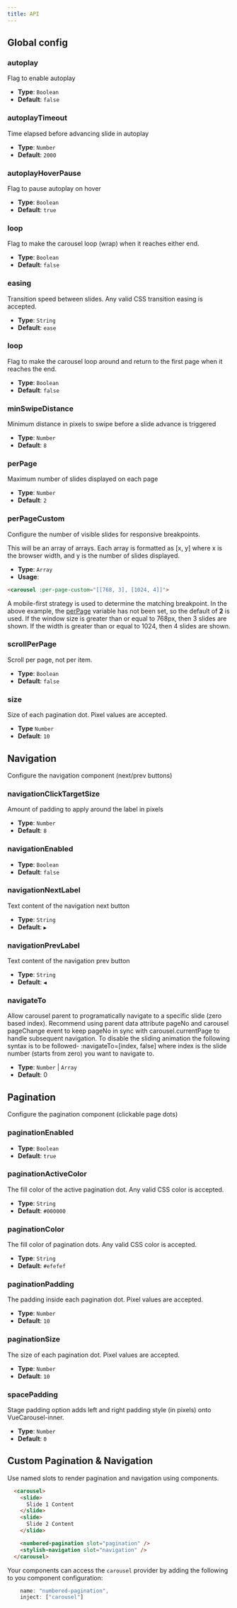 ```yaml
---
title: API
---
```


## Global config

### autoplay

Flag to enable autoplay

* **Type**: `Boolean`
* **Default**: `false`

### autoplayTimeout

Time elapsed before advancing slide in autoplay

* **Type**: `Number`
* **Default**: `2000`

### autoplayHoverPause

Flag to pause autoplay on hover

* **Type**: `Boolean`
* **Default**: `true`

### loop

Flag to make the carousel loop (wrap) when it reaches either end.

* **Type**: `Boolean`
* **Default**: `false`

### easing

Transition speed between slides. Any valid CSS transition easing is accepted.

* **Type**: `String`
* **Default**: `ease`

### loop

Flag to make the carousel loop around and return to the first page when it reaches the end.

* **Type**: `Boolean`
* **Default**: `false`

### minSwipeDistance

Minimum distance in pixels to swipe before a slide advance is triggered

* **Type**: `Number`
* **Default**: `8`

### perPage

Maximum number of slides displayed on each page

* **Type**: `Number`
* **Default**: `2`

### perPageCustom

Configure the number of visible slides for responsive breakpoints.

This will be an array of arrays. Each array is formatted as [x, y] where x is the browser width, and y is the number of slides displayed.

* **Type**: `Array`
* **Usage**:

``` html
<carousel :per-page-custom="[[768, 3], [1024, 4]]">
```

A mobile-first strategy is used to determine the matching breakpoint. In the above example, the [perPage](/vue-carousel/api#perPage) variable has not been set, so the default of **2** is used. If the window size is greater than or equal to 768px, then 3 slides are shown. If the width is greater than or equal to 1024, then 4 slides are shown.

### scrollPerPage

Scroll per page, not per item.

* **Type**: `Boolean`
* **Default**: `false`

### size

Size of each pagination dot. Pixel values are accepted.

* **Type** `Number`
* **Default**: `10`

## Navigation

Configure the navigation component (next/prev buttons)

### navigationClickTargetSize

Amount of padding to apply around the label in pixels

* **Type**: `Number`
* **Default**: `8`

### navigationEnabled

* **Type**: `Boolean`
* **Default**: `false`

### navigationNextLabel

Text content of the navigation next button

* **Type**: `String`
* **Default**: `▶`

### navigationPrevLabel

Text content of the navigation prev button

* **Type**: `String`
* **Default**: `◀`

### navigateTo

Allow carousel parent to programatically navigate to a specific slide (zero based index). Recommend using parent data attribute pageNo and carousel pageChange event to keep pageNo in sync with carousel.currentPage to handle subsequent navigation. To disable the sliding animation the following syntax is to be followed-  :navigateTo=[index, false] where index is the slide number (starts from zero) you want to navigate to.
* **Type**: `Number` | `Array`
* **Default**: 0

## Pagination

Configure the pagination component (clickable page dots)

### paginationEnabled

* **Type**: `Boolean`
* **Default**: `true`

### paginationActiveColor

The fill color of the active pagination dot. Any valid CSS color is accepted.

* **Type**: `String`
* **Default**: `#000000`

### paginationColor

The fill color of pagination dots. Any valid CSS color is accepted.

* **Type**: `String`
* **Default**: `#efefef`

### paginationPadding

The padding inside each pagination dot. Pixel values are accepted.

* **Type**: `Number`
* **Default**: `10`

### paginationSize

The size of each pagination dot. Pixel values are accepted.

* **Type**: `Number`
* **Default**: `10`

### spacePadding

Stage padding option adds left and right padding style (in pixels) onto VueCarousel-inner.

* **Type**: `Number`
* **Default**: `0`

## Custom Pagination & Navigation

Use named slots to render pagination and navigation using components.

``` html
  <carousel>
    <slide>
      Slide 1 Content
    </slide>
    <slide>
      Slide 2 Content
    </slide>

    <numbered-pagination slot="pagination" />
    <stylish-navigation slot="navigation" />
  </carousel>
```

Your components can access the `carousel` provider by adding the following to you component configuration:

```js
	name: "numbered-pagination",
	inject: ["carousel"]
```
